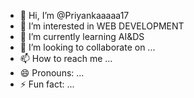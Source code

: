 - 👋 Hi, I’m @Priyankaaaaa17
- 👀 I’m interested in WEB DEVELOPMENT
- 🌱 I’m currently learning AI&DS
- 💞️ I’m looking to collaborate on ...
- 📫 How to reach me ...
- 😄 Pronouns: ...
- ⚡ Fun fact: ...

<!---
Priyankaaaaa17/Priyankaaaaa17 is a ✨ special ✨ repository because its `README.md` (this file) appears on your GitHub profile.
You can click the Preview link to take a look at your changes.
--->
